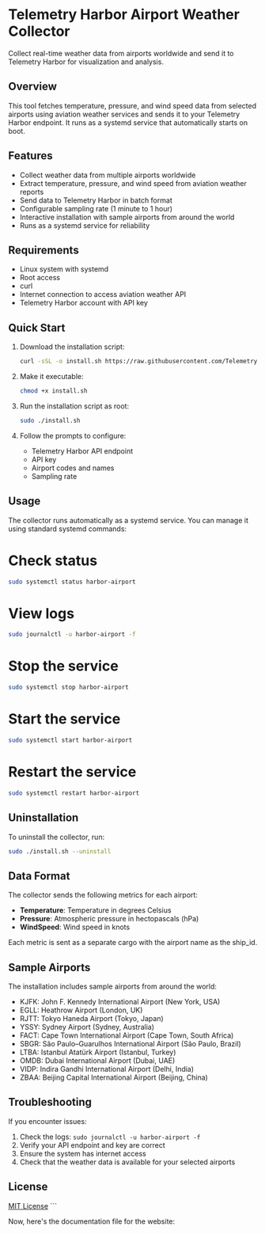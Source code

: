 # Telemetry Harbor Airport Weather Collector

Collect real-time weather data from airports worldwide and send it to Telemetry Harbor for visualization and analysis.

## Overview

This tool fetches temperature, pressure, and wind speed data from selected airports using aviation weather services and sends it to your Telemetry Harbor endpoint. It runs as a systemd service that automatically starts on boot.

## Features

- Collect weather data from multiple airports worldwide
- Extract temperature, pressure, and wind speed from aviation weather reports
- Send data to Telemetry Harbor in batch format
- Configurable sampling rate (1 minute to 1 hour)
- Interactive installation with sample airports from around the world
- Runs as a systemd service for reliability

## Requirements

- Linux system with systemd
- Root access
- curl
- Internet connection to access aviation weather API
- Telemetry Harbor account with API key

## Quick Start

1. Download the installation script:
   ```bash
   curl -sSL -o install.sh https://raw.githubusercontent.com/TelemetryHarbor/harbor-airport-weather/main/install.sh
   ```

2. Make it executable:
   ```bash
   chmod +x install.sh
   ```

3. Run the installation script as root:
   ```bash
   sudo ./install.sh
   ```

4. Follow the prompts to configure:
   - Telemetry Harbor API endpoint
   - API key
   - Airport codes and names
   - Sampling rate

## Usage

The collector runs automatically as a systemd service. You can manage it using standard systemd commands:


# Check status
```bash
sudo systemctl status harbor-airport
```
# View logs
```bash
sudo journalctl -u harbor-airport -f
```
# Stop the service
```bash
sudo systemctl stop harbor-airport
```
# Start the service
```bash
sudo systemctl start harbor-airport
```
# Restart the service
```bash
sudo systemctl restart harbor-airport
```

## Uninstallation

To uninstall the collector, run:

```bash
sudo ./install.sh --uninstall
```
## Data Format

The collector sends the following metrics for each airport:

- **Temperature**: Temperature in degrees Celsius
- **Pressure**: Atmospheric pressure in hectopascals (hPa)
- **WindSpeed**: Wind speed in knots

Each metric is sent as a separate cargo with the airport name as the ship_id.

## Sample Airports

The installation includes sample airports from around the world:

- KJFK: John F. Kennedy International Airport (New York, USA)
- EGLL: Heathrow Airport (London, UK)
- RJTT: Tokyo Haneda Airport (Tokyo, Japan)
- YSSY: Sydney Airport (Sydney, Australia)
- FACT: Cape Town International Airport (Cape Town, South Africa)
- SBGR: São Paulo–Guarulhos International Airport (São Paulo, Brazil)
- LTBA: Istanbul Atatürk Airport (Istanbul, Turkey)
- OMDB: Dubai International Airport (Dubai, UAE)
- VIDP: Indira Gandhi International Airport (Delhi, India)
- ZBAA: Beijing Capital International Airport (Beijing, China)

## Troubleshooting

If you encounter issues:

1. Check the logs: `sudo journalctl -u harbor-airport -f`
2. Verify your API endpoint and key are correct
3. Ensure the system has internet access
4. Check that the weather data is available for your selected airports

## License

[MIT License](LICENSE)
\`\`\`

Now, here's the documentation file for the website:
